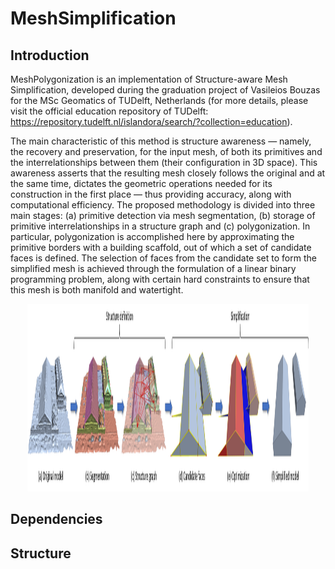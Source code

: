 # MeshSimplification
## Introduction

MeshPolygonization is an implementation of Structure-aware Mesh Simplification, developed during the graduation project of Vasileios Bouzas for the MSc Geomatics of TUDelft, Netherlands (for more details, please visit the official education repository of TUDelft: https://repository.tudelft.nl/islandora/search/?collection=education).

The main characteristic of this method is structure awareness — namely, the recovery and preservation, for the input mesh, of both its primitives and the interrelationships between them (their configuration in 3D space). This awareness asserts that the resulting mesh closely follows the original and at the same time, dictates the geometric operations needed for its construction in the first place — thus providing accuracy, along with computational efficiency. The proposed methodology is divided into three main stages: (a) primitive detection via mesh segmentation, (b) storage of primitive interrelationships in a structure graph and (c) polygonization. In particular, polygonization is accomplished here by approximating the primitive borders with a building scaffold, out of which a set of candidate faces is defined. The selection of faces from the candidate set to form the simplified mesh is achieved through the formulation of a linear binary programming problem, along with certain hard constraints to ensure that this mesh is both manifold and watertight.

<p align="center">
  <img src="images/overview.png" width="450" height="300">
</p>

## Dependencies
## Structure
